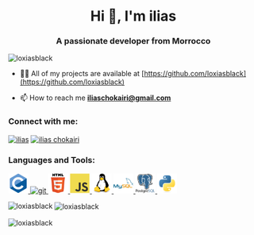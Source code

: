 <h1 align="center">Hi 👋, I'm ilias</h1>
<h3 align="center">A passionate developer from Morrocco</h3>

<p align="left"> <img src="https://komarev.com/ghpvc/?username=loxiasblack&label=Profile%20views&color=0e75b6&style=flat" alt="loxiasblack" /> </p>

<p align="left"> <a href="https://camo.githubusercontent.com/9c1a1939a5fe670fc434a5948f3aa959068c24d3e6b575bbe4112ab60c427d11/68747470733a2f2f63646e2e6472696262626c652e636f6d2f75736572732f313136323037372f73637265656e73686f74732f333834383931342f6d656469612f33323039383461396361353862336337333237346339323539656366366465382e676966" alt="loxiasblack" /></a> </p>

- 👨‍💻 All of my projects are available at [https://github.com/loxiasblack](https://github.com/loxiasblack)

- 📫 How to reach me **iliaschokairi@gmail.com**

<h3 align="left">Connect with me:</h3>
<p align="left">
<a href="https://dev.to/ilias" target="blank"><img align="center" src="https://raw.githubusercontent.com/rahuldkjain/github-profile-readme-generator/master/src/images/icons/Social/devto.svg" alt="ilias" height="30" width="40" /></a>
<a href="https://www.linkedin.com/in/ilias-chokairi-80a174206/" target="blank"><img align="center" src="https://raw.githubusercontent.com/rahuldkjain/github-profile-readme-generator/master/src/images/icons/Social/linked-in-alt.svg" alt="ilias chokairi" height="30" width="40" /></a>
</p>

<h3 align="left">Languages and Tools:</h3>
<p align="left"> <a href="https://www.cprogramming.com/" target="_blank" rel="noreferrer"> <img src="https://raw.githubusercontent.com/devicons/devicon/master/icons/c/c-original.svg" alt="c" width="40" height="40"/> </a> <a href="https://git-scm.com/" target="_blank" rel="noreferrer"> <img src="https://www.vectorlogo.zone/logos/git-scm/git-scm-icon.svg" alt="git" width="40" height="40"/> </a> <a href="https://www.w3.org/html/" target="_blank" rel="noreferrer"> <img src="https://raw.githubusercontent.com/devicons/devicon/master/icons/html5/html5-original-wordmark.svg" alt="html5" width="40" height="40"/> </a> <a href="https://developer.mozilla.org/en-US/docs/Web/JavaScript" target="_blank" rel="noreferrer"> <img src="https://raw.githubusercontent.com/devicons/devicon/master/icons/javascript/javascript-original.svg" alt="javascript" width="40" height="40"/> </a> <a href="https://www.linux.org/" target="_blank" rel="noreferrer"> <img src="https://raw.githubusercontent.com/devicons/devicon/master/icons/linux/linux-original.svg" alt="linux" width="40" height="40"/> </a> <a href="https://www.mysql.com/" target="_blank" rel="noreferrer"> <img src="https://raw.githubusercontent.com/devicons/devicon/master/icons/mysql/mysql-original-wordmark.svg" alt="mysql" width="40" height="40"/> </a> <a href="https://www.postgresql.org" target="_blank" rel="noreferrer"> <img src="https://raw.githubusercontent.com/devicons/devicon/master/icons/postgresql/postgresql-original-wordmark.svg" alt="postgresql" width="40" height="40"/> </a> <a href="https://www.python.org" target="_blank" rel="noreferrer"> <img src="https://raw.githubusercontent.com/devicons/devicon/master/icons/python/python-original.svg" alt="python" width="40" height="40"/> </a> </p>

<p><img align="left" src="https://github-readme-stats.vercel.app/api/top-langs?username=loxiasblack&show_icons=true&locale=en&layout=compact" alt="loxiasblack" /></p>

<p>&nbsp;<img align="center" src="https://github-readme-stats.vercel.app/api?username=loxiasblack&show_icons=true&locale=en" alt="loxiasblack" /></p>

<p><img align="center" src="https://github-readme-streak-stats.herokuapp.com/?user=loxiasblack&" alt="loxiasblack" /></p>
